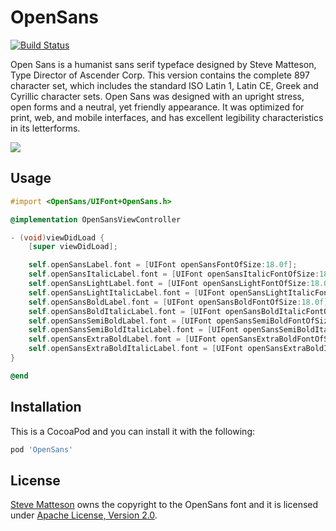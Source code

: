 OpenSans
========

[![Build Status](https://travis-ci.org/CocoaPods-Fonts/OpenSans.svg?branch=master)](https://travis-ci.org/CocoaPods-Fonts/OpenSans)

Open Sans is a humanist sans serif typeface designed by Steve Matteson, Type
Director of Ascender Corp. This version contains the complete 897 character
set, which includes the standard ISO Latin 1, Latin CE, Greek and Cyrillic
character sets. Open Sans was designed with an upright stress, open forms and a
neutral, yet friendly appearance. It was optimized for print, web, and mobile
interfaces, and has excellent legibility characteristics in its letterforms.

![](http://cl.ly/image/1A1z1J3y3G2A/opensans-ios7-iphone5.png)

## Usage

```objective-c
#import <OpenSans/UIFont+OpenSans.h>

@implementation OpenSansViewController

- (void)viewDidLoad {
    [super viewDidLoad];

    self.openSansLabel.font = [UIFont openSansFontOfSize:18.0f];
    self.openSansItalicLabel.font = [UIFont openSansItalicFontOfSize:18.0f];
    self.openSansLightLabel.font = [UIFont openSansLightFontOfSize:18.0f];
    self.openSansLightItalicLabel.font = [UIFont openSansLightItalicFontOfSize:18.0f];
    self.openSansBoldLabel.font = [UIFont openSansBoldFontOfSize:18.0f];
    self.openSansBoldItalicLabel.font = [UIFont openSansBoldItalicFontOfSize:18.0f];
    self.openSansSemiBoldLabel.font = [UIFont openSansSemiBoldFontOfSize:18.0f];
    self.openSansSemiBoldItalicLabel.font = [UIFont openSansSemiBoldItalicFontOfSize:18.0f];
    self.openSansExtraBoldLabel.font = [UIFont openSansExtraBoldFontOfSize:18.0f];
    self.openSansExtraBoldItalicLabel.font = [UIFont openSansExtraBoldItalicFontOfSize:18.0f];
}

@end
```

## Installation

This is a CocoaPod and you can install it with the following:

```ruby
pod 'OpenSans'
```

## License

[Steve Matteson](https://profiles.google.com/107777320916704234605) owns the
copyright to the OpenSans font and it is licensed under
[Apache License, Version 2.0](LICENSE.txt).

